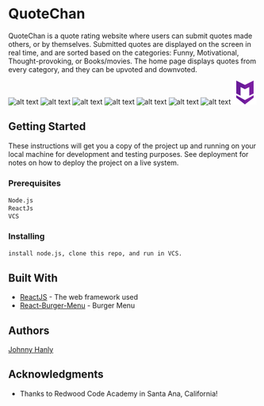 # QuoteChan

QuoteChan is a quote rating website where users can submit quotes made others, or by themselves. Submitted quotes are displayed on the screen in real time, and are sorted based on the categories: Funny, Motivational, Thought-provoking, or Books/movies. The home page displays quotes from every category, and they can be upvoted and downvoted.


![alt text](https://i.imgur.com/DLopwZO.png "Logo Title Text 1")
![alt text](https://i.imgur.com/3GsRNfW.png "Logo Title Text 1")
![alt text](https://i.imgur.com/TGPkchl.png "Logo Title Text 1")
![alt text](https://i.imgur.com/7jjDDtc.png "Logo Title Text 1")
![alt text](https://i.imgur.com/kTIxcYP.png "Logo Title Text 1")
![alt text](https://i.imgur.com/d1faNdI.png "Logo Title Text 1")
![alt text](https://i.imgur.com/NPWKGw5.png "Logo Title Text 1")
![alt text](https://github.com/adam-p/markdown-here/raw/master/src/common/images/icon48.png "Logo Title Text 1")

## Getting Started

These instructions will get you a copy of the project up and running on your local machine for development and testing purposes. See deployment for notes on how to deploy the project on a live system.

### Prerequisites

```
Node.js 
ReactJs
VCS
```
### Installing

```
install node.js, clone this repo, and run in VCS.
```
## Built With

* [ReactJS](https://reactjs.org/) - The web framework used
* [React-Burger-Menu](https://github.com/negomi/react-burger-menu) - Burger Menu

## Authors
  [Johnny Hanly](https://github.com/JohnnyHanly)

## Acknowledgments

* Thanks to Redwood Code Academy in Santa Ana, California!


